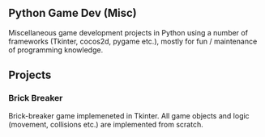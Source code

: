## Python Game Dev (Misc)
Miscellaneous game development projects in Python using a number of frameworks (Tkinter, cocos2d, pygame etc.), mostly for fun / maintenance of programming knowledge.
## Projects
### Brick Breaker
Brick-breaker game implemeneted in Tkinter. All game objects and logic (movement, collisions etc.) are implemented from scratch.
